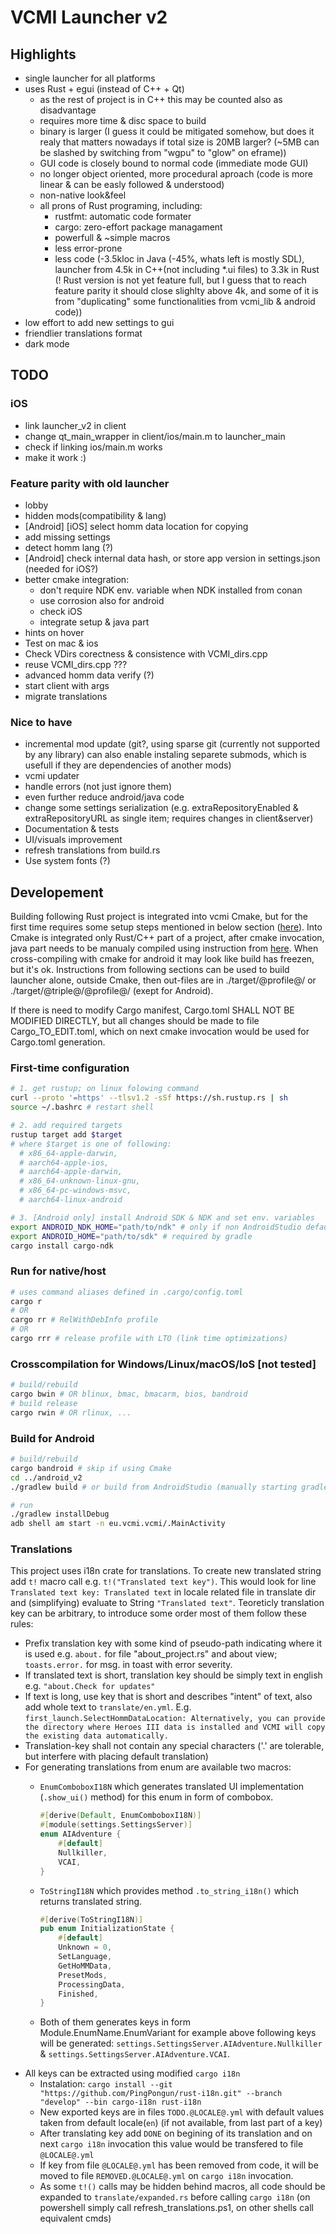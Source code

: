 # VCMI Launcher v2

## Highlights

- single launcher for all platforms
- uses Rust + egui (instead of C++ + Qt)
  - as the rest of project is in C++ this may be counted also as disadvantage
  - requires more time & disc space to build
  - binary is larger (I guess it could be mitigated somehow, but does it realy that matters nowadays if total size is 20MB larger? (~5MB can be slashed by switching from "wgpu" to "glow" on eframe))
  - GUI code is closely bound to normal code (immediate mode GUI)
  - no longer object oriented, more procedural aproach (code is more linear & can be easly followed & understood)
  - non-native look&feel
  - all prons of Rust programing, including:
    - rustfmt: automatic code formater
    - cargo: zero-effort package managament
    - powerfull & ~simple macros
    - less error-prone
    - less code (-3.5kloc in Java (-45%, whats left is mostly SDL), launcher from 4.5k in C++(not including *.ui files) to 3.3k in Rust (! Rust version is not yet feature full, but I guess that to reach feature parity it should close slighlty above 4k, and some of it is from "duplicating" some functionalities from vcmi_lib & android code))
- low effort to add new settings to gui
- friendlier translations format
- dark mode

## TODO

### iOS

- link launcher_v2 in client
- change qt_main_wrapper in client/ios/main.m to launcher_main
- check if linking ios/main.m works
- make it work :)

### Feature parity with old launcher

- lobby
- hidden mods(compatibility & lang)
- [Android] [iOS] select homm data location for copying
- add missing settings
- detect homm lang (?)
- [Android] check internal data hash, or store app version in settings.json (needed for iOS?)
- better cmake integration:
  - don't require NDK env. variable when NDK installed from conan
  - use corrosion also for android
  - check iOS
  - integrate setup & java part
- hints on hover
- Test on mac & ios
- Check VDirs corectness & consistence with VCMI_dirs.cpp
- reuse VCMI_dirs.cpp ???
- advanced homm data verify (?)
- start client with args
- migrate translations

### Nice to have

- incremental mod update (git?, using sparse git (currently not supported by any library) can also enable instaling separete submods, which is usefull if they are dependencies of another mods)
- vcmi updater
- handle errors (not just ignore them)
- even further reduce android/java code
- change some settings serialization (e.g. extraRepositoryEnabled & extraRepositoryURL as single item; requires changes in client&server)
- Documentation & tests
- UI/visuals improvement
- refresh translations from build.rs
- Use system fonts (?)

## Developement

Building following Rust project is integrated into vcmi Cmake, but for the first time requires some setup steps mentioned in below section ([here](#first-time-configuration)). Into Cmake is integrated only Rust/C++ part of a project, after cmake invocation, java part needs to be manualy compiled using instruction from [here](#build-for-android). When cross-compiling with cmake for android it may look like build has freezen, but it's ok.
Instructions from following sections can be used to build launcher alone, outside Cmake, then out-files are in ./target/@profile@/ or ./target/@triple@/@profile@/ (exept for Android).

If there is need to modify Cargo manifest, Cargo.toml SHALL NOT BE MODIFIED DIRECTLY, but all changes should be made to file Cargo_TO_EDIT.toml, which on next cmake invocation would be used for Cargo.toml generation.

### First-time configuration

```bash
# 1. get rustup; on linux folowing command
curl --proto '=https' --tlsv1.2 -sSf https://sh.rustup.rs | sh
source ~/.bashrc # restart shell

# 2. add required targets
rustup target add $target 
# where $target is one of following: 
  # x86_64-apple-darwin, 
  # aarch64-apple-ios, 
  # aarch64-apple-darwin, 
  # x86_64-unknown-linux-gnu, 
  # x86_64-pc-windows-msvc, 
  # aarch64-linux-android

# 3. [Android only] install Android SDK & NDK and set env. variables
export ANDROID_NDK_HOME="path/to/ndk" # only if non AndroidStudio default 
export ANDROID_HOME="path/to/sdk" # required by gradle
cargo install cargo-ndk
```

### Run for native/host

```bash
# uses command aliases defined in .cargo/config.toml
cargo r 
# OR
cargo rr # RelWithDebInfo profile
# OR
cargo rrr # release profile with LTO (link time optimizations)
```

### Crosscompilation for Windows/Linux/macOS/IoS [not tested]

```bash
# build/rebuild
cargo bwin # OR blinux, bmac, bmacarm, bios, bandroid
# build release
cargo rwin # OR rlinux, ...
```

### Build for Android

```bash
# build/rebuild
cargo bandroid # skip if using Cmake
cd ../android_v2
./gradlew build # or build from AndroidStudio (manually starting gradlew throws errors & fails: on SDL part)

# run
./gradlew installDebug
adb shell am start -n eu.vcmi.vcmi/.MainActivity
```

### Translations

This project uses i18n crate for translations. To create new translated string add `t!` macro call e.g. `t!("Translated text key")`. This would look for line `Translated text key: Translated text` in locale related file in translate dir and (simplifying) evaluate to String `"Translated text"`.
Teoreticly translation key can be arbitrary, to introduce some order most of them follow these rules:

- Prefix translation key with some kind of pseudo-path indicating where it is used e.g. `about.` for file "about_project.rs" and about view; `toasts.error.` for msg. in toast with error severity.
- If translated text is short, translation key should be simply text in english e.g. `"about.Check for updates"`
- If text is long, use key that is short and describes "intent" of text, also add whole text to `translate/en.yml`. E.g. `first_launch.SelectHommDataLocation: Alternatively, you can provide the directory where Heroes III data is installed and VCMI will copy the existing data automatically.`
- Translation-key shall not contain any special characters ('.' are tolerable, but interfere with placing default translation)
- For generating translations from enum are available two macros:
  - `EnumComboboxI18N` which generates translated UI implementation (`.show_ui()` method) for this enum in form of combobox.

    ```Rust
    #[derive(Default, EnumComboboxI18N)]
    #[module(settings.SettingsServer)]
    enum AIAdventure {
        #[default]
        Nullkiller,
        VCAI,
    }
    ```

  - `ToStringI18N` which provides method `.to_string_i18n()` which returns translated string.
  
    ```Rust
    #[derive(ToStringI18N)]
    pub enum InitializationState {
        #[default]
        Unknown = 0,
        SetLanguage,
        GetHoMMData,
        PresetMods,
        ProcessingData,
        Finished,
    }
    ```

  - Both of them generates keys in form Module.EnumName.EnumVariant for example above following keys will be generated: `settings.SettingsServer.AIAdventure.Nullkiller` & `settings.SettingsServer.AIAdventure.VCAI`.
- All keys can be extracted using modified `cargo i18n`
  - Instalation: `cargo install --git "https://github.com/PingPongun/rust-i18n.git" --branch "develop" --bin cargo-i18n rust-i18n`
  - New exported keys are in files `TODO.@LOCALE@.yml` with default values taken from default locale(`en`) (if not available, from last part of a key)
  - After translating key add `DONE` on begining of its translation and on next `cargo i18n` invocation this value would be transfered to file `@LOCALE@.yml`
  - If key from file `@LOCALE@.yml` has been removed from code, it will be moved to file `REMOVED.@LOCALE@.yml` on `cargo i18n` invocation.
  - As some `t!()` calls may be hidden behind macros, all code should be expanded to `translate/expanded.rs` before calling `cargo i18n` (on powershell simply call refresh_translations.ps1, on other shells call equivalent cmds)
